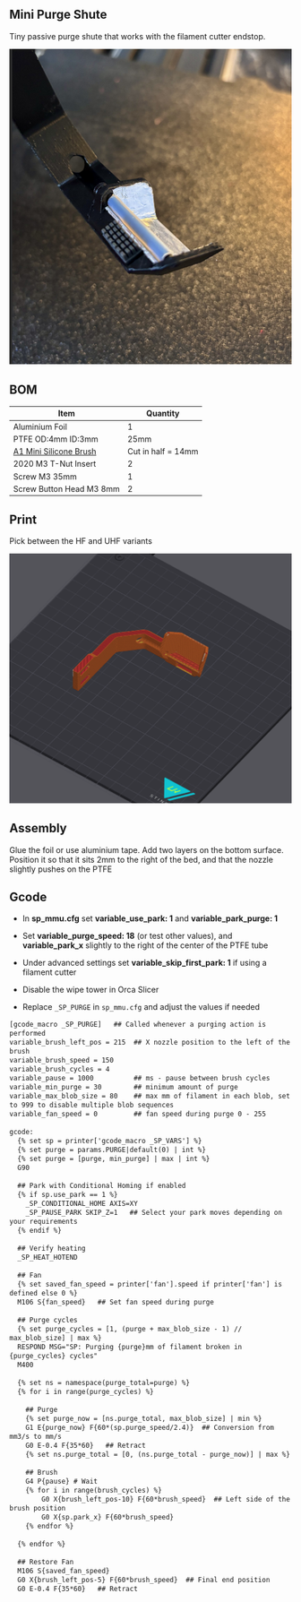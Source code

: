 
## Mini Purge Shute

Tiny passive purge shute that works with the filament cutter endstop.

![](Images/1.png)



## BOM

Item | Quantity
-|- 
Aluminium Foil   | 1
PTFE OD:4mm ID:3mm  | 25mm
[A1 Mini Silicone Brush](https://s.click.aliexpress.com/e/_oCtyVVf) | Cut in half = 14mm
2020 M3 T-Nut Insert   | 2
Screw M3 35mm  | 1
Screw Button Head M3 8mm  | 2


## Print

Pick between the HF and UHF variants

![](Images/2.png)



## Assembly

Glue the foil or use aluminium tape. Add two layers on the bottom surface.  
Position it so that it sits 2mm to the right of the bed, and that the nozzle slightly pushes on the PTFE 


## Gcode
- In **sp_mmu.cfg** set  **variable_use_park: 1** and **variable_park_purge: 1**
- Set **variable_purge_speed: 18** (or test other values), and **variable_park_x** slightly to the right of the center of the PTFE tube
- Under advanced settings set **variable_skip_first_park: 1** if using a filament cutter
- Disable the wipe tower in Orca Slicer

- Replace `_SP_PURGE` in `sp_mmu.cfg` and adjust the values if needed  


```
[gcode_macro _SP_PURGE]   ## Called whenever a purging action is performed
variable_brush_left_pos = 215  ## X nozzle position to the left of the brush
variable_brush_speed = 150
variable_brush_cycles = 4
variable_pause = 1000          ## ms - pause between brush cycles 
variable_min_purge = 30        ## minimum amount of purge
variable_max_blob_size = 80    ## max mm of filament in each blob, set to 999 to disable multiple blob sequences
variable_fan_speed = 0         ## fan speed during purge 0 - 255

gcode:  
  {% set sp = printer['gcode_macro _SP_VARS'] %}
  {% set purge = params.PURGE|default(0) | int %}
  {% set purge = [purge, min_purge] | max | int %}
  G90

  ## Park with Conditional Homing if enabled
  {% if sp.use_park == 1 %}
    _SP_CONDITIONAL_HOME AXIS=XY
    _SP_PAUSE_PARK SKIP_Z=1   ## Select your park moves depending on your requirements
  {% endif %} 

  ## Verify heating
  _SP_HEAT_HOTEND

  ## Fan
  {% set saved_fan_speed = printer['fan'].speed if printer['fan'] is defined else 0 %}
  M106 S{fan_speed}   ## Set fan speed during purge

  ## Purge cycles
  {% set purge_cycles = [1, (purge + max_blob_size - 1) // max_blob_size] | max %}
  RESPOND MSG="SP: Purging {purge}mm of filament broken in {purge_cycles} cycles"
  M400

  {% set ns = namespace(purge_total=purge) %}
  {% for i in range(purge_cycles) %} 
    
    ## Purge  
    {% set purge_now = [ns.purge_total, max_blob_size] | min %}
    G1 E{purge_now} F{60*(sp.purge_speed/2.4)}  ## Conversion from mm3/s to mm/s 
    G0 E-0.4 F{35*60}   ## Retract
    {% set ns.purge_total = [0, (ns.purge_total - purge_now)] | max %}
      
    ## Brush
    G4 P{pause} # Wait 
    {% for i in range(brush_cycles) %}
        G0 X{brush_left_pos-10} F{60*brush_speed}  ## Left side of the brush position
        G0 X{sp.park_x} F{60*brush_speed}
    {% endfor %}

  {% endfor %}
  
  ## Restore Fan
  M106 S{saved_fan_speed}
  G0 X{brush_left_pos-5} F{60*brush_speed}  ## Final end position
  G0 E-0.4 F{35*60}   ## Retract

```